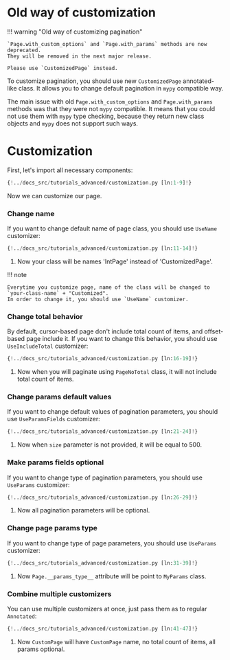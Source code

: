 # Old way of customization

!!! warning "Old way of customizing pagination"

    `Page.with_custom_options` and `Page.with_params` methods are now deprecated.
    They will be removed in the next major release.

    Please use `CustomizedPage` instead.

To customize pagination, you should use new `CustomizedPage` annotated-like class.
It allows you to change default pagination in `mypy` compatible way.

The main issue with old `Page.with_custom_options` and `Page.with_params` methods 
was that they were not `mypy` compatible.
It means that you could not use them with `mypy` type checking, because they return 
new class objects and `mypy` does not support such ways.

# Customization

First, let's import all necessary components:

```py
{!../docs_src/tutorials_advanced/customization.py [ln:1-9]!}
```

Now we can customize our page.

### Change name

If you want to change default name of page class, you should use `UseName` customizer:

```py
{!../docs_src/tutorials_advanced/customization.py [ln:11-14]!}
```

1. Now your class will be names 'IntPage' instead of 'CustomizedPage'.

!!! note
    
    Everytime you customize page, name of the class will be changed to `your-class-name` + "Customized".
    In order to change it, you should use `UseName` customizer.


### Change total behavior

By default, cursor-based page don't include total count of items, and offset-based page include it.
If you want to change this behavior, you should use `UseIncludeTotal` customizer:

```py
{!../docs_src/tutorials_advanced/customization.py [ln:16-19]!}
```

1. Now when you will paginate using `PageNoTotal` class, it will not include total count of items.

### Change params default values

If you want to change default values of pagination parameters, you should use `UseParamsFields` customizer:

```py
{!../docs_src/tutorials_advanced/customization.py [ln:21-24]!}
```

1. Now when `size` parameter is not provided, it will be equal to 500.


### Make params fields optional

If you want to change type of pagination parameters, you should use `UseParams` customizer:

```py
{!../docs_src/tutorials_advanced/customization.py [ln:26-29]!}
```

1. Now all pagination parameters will be optional.


### Change page params type

If you want to change type of page parameters, you should use `UseParams` customizer:

```py
{!../docs_src/tutorials_advanced/customization.py [ln:31-39]!}
```

1. Now `Page.__params_type__` attribute will be point to `MyParams` class.


### Combine multiple customizers

You can use multiple customizers at once, just pass them as to regular `Annotated`:

```py
{!../docs_src/tutorials_advanced/customization.py [ln:41-47]!}
```

1. Now `CustomPage` will have `CustomPage` name, no total count of items, all params optional.
